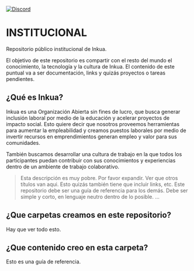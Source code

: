 [![Discord](https://img.shields.io/discord/771356768550912061?style=for-the-badge&logo=discord&logoColor=white&color=5865F2)](https://discord.gg/Ce7P2DG)

# INSTITUCIONAL
Repositorio público institucional de Inkua. 

El objetivo de este repositorio es compartir con el resto del mundo el conocimiento, la tecnología y la cultura de Inkua. El contenido de este puntual va a ser documentación, links y quizás proyectos o tareas pendientes. 

## ¿Qué es Inkua?
Inkua es una Organización Abierta sin fines de lucro, que busca generar inclusión laboral por medio de la educación y acelerar proyectos de impacto social. Esto quiere decir que nosotros proveemos herramientas para aumentar la empleabilidad y creamos puestos laborales por medio de invertir recursos en emprendimientos generan empleo y valor para sus comunidades.

También buscamos desarrollar una cultura de trabajo en la que todos los participantes puedan contribuir con sus conocimientos y experiencias dentro de un ambiente de trabajo colaborativo. 

> Esta descripción es muy pobre. Por favor expandir.
> Ver que otros títulos van aqui. Esto quizás también tiene que incluir links, etc. 
> Este repositorio debe ser una guía de referencia para los demás.
> Debe ser simple y corto, en lenguaje neutro dentro de lo posible. 
> ...


## ¿Que carpetas creamos en este repositorio?
Hay que ver todo esto. 

## ¿Que contenido creo en esta carpeta?
Esto es una guía de referencia.


